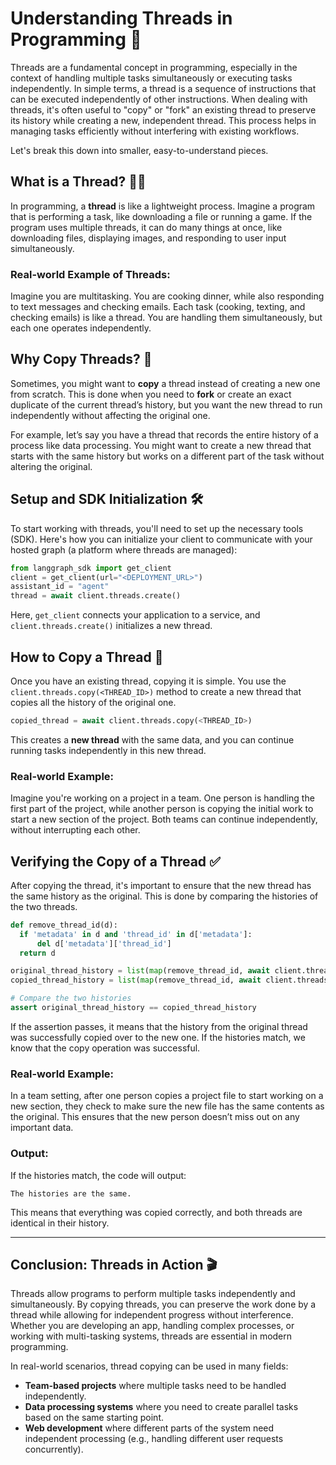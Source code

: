 # Understanding Threads in Programming 🧵

Threads are a fundamental concept in programming, especially in the context of handling multiple tasks simultaneously or executing tasks independently. In simple terms, a thread is a sequence of instructions that can be executed independently of other instructions. When dealing with threads, it's often useful to "copy" or "fork" an existing thread to preserve its history while creating a new, independent thread. This process helps in managing tasks efficiently without interfering with existing workflows.

Let's break this down into smaller, easy-to-understand pieces.

## What is a Thread? 🧑‍💻

In programming, a **thread** is like a lightweight process. Imagine a program that is performing a task, like downloading a file or running a game. If the program uses multiple threads, it can do many things at once, like downloading files, displaying images, and responding to user input simultaneously.

### Real-world Example of Threads:
Imagine you are multitasking. You are cooking dinner, while also responding to text messages and checking emails. Each task (cooking, texting, and checking emails) is like a thread. You are handling them simultaneously, but each one operates independently.

## Why Copy Threads? 🔄

Sometimes, you might want to **copy** a thread instead of creating a new one from scratch. This is done when you need to **fork** or create an exact duplicate of the current thread’s history, but you want the new thread to run independently without affecting the original one.

For example, let’s say you have a thread that records the entire history of a process like data processing. You might want to create a new thread that starts with the same history but works on a different part of the task without altering the original.

## Setup and SDK Initialization 🛠️

To start working with threads, you'll need to set up the necessary tools (SDK). Here's how you can initialize your client to communicate with your hosted graph (a platform where threads are managed):

```python
from langgraph_sdk import get_client
client = get_client(url="<DEPLOYMENT_URL>")
assistant_id = "agent"
thread = await client.threads.create()
```

Here, `get_client` connects your application to a service, and `client.threads.create()` initializes a new thread.

## How to Copy a Thread 🔄

Once you have an existing thread, copying it is simple. You use the `client.threads.copy(<THREAD_ID>)` method to create a new thread that copies all the history of the original one.

```python
copied_thread = await client.threads.copy(<THREAD_ID>)
```

This creates a **new thread** with the same data, and you can continue running tasks independently in this new thread.

### Real-world Example:
Imagine you're working on a project in a team. One person is handling the first part of the project, while another person is copying the initial work to start a new section of the project. Both teams can continue independently, without interrupting each other.

## Verifying the Copy of a Thread ✅

After copying the thread, it's important to ensure that the new thread has the same history as the original. This is done by comparing the histories of the two threads.

```python
def remove_thread_id(d):
  if 'metadata' in d and 'thread_id' in d['metadata']:
      del d['metadata']['thread_id']
  return d

original_thread_history = list(map(remove_thread_id, await client.threads.get_history(<THREAD_ID>)))
copied_thread_history = list(map(remove_thread_id, await client.threads.get_history(copied_thread['thread_id'])))

# Compare the two histories
assert original_thread_history == copied_thread_history
```

If the assertion passes, it means that the history from the original thread was successfully copied over to the new one. If the histories match, we know that the copy operation was successful.

### Real-world Example:
In a team setting, after one person copies a project file to start working on a new section, they check to make sure the new file has the same contents as the original. This ensures that the new person doesn’t miss out on any important data.

### Output:
If the histories match, the code will output:

```
The histories are the same.
```

This means that everything was copied correctly, and both threads are identical in their history.

---

## Conclusion: Threads in Action 🎬

Threads allow programs to perform multiple tasks independently and simultaneously. By copying threads, you can preserve the work done by a thread while allowing for independent progress without interference. Whether you are developing an app, handling complex processes, or working with multi-tasking systems, threads are essential in modern programming.

In real-world scenarios, thread copying can be used in many fields:
- **Team-based projects** where multiple tasks need to be handled independently.
- **Data processing systems** where you need to create parallel tasks based on the same starting point.
- **Web development** where different parts of the system need independent processing (e.g., handling different user requests concurrently).